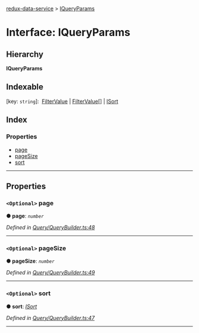 [redux-data-service](../README.md) > [IQueryParams](../interfaces/iqueryparams.md)

# Interface: IQueryParams

## Hierarchy

**IQueryParams**

## Indexable

\[key: `string`\]:&nbsp; [FilterValue](../#filtervalue) &#124; [FilterValue](../#filtervalue)[] &#124; [ISort](isort.md)

## Index

### Properties

* [page](iqueryparams.md#page)
* [pageSize](iqueryparams.md#pagesize)
* [sort](iqueryparams.md#sort)

---

## Properties

<a id="page"></a>

### `<Optional>` page

**● page**: *`number`*

*Defined in [Query/QueryBuilder.ts:48](https://github.com/Rediker-Software/redux-data-service/blob/7fb0306/src/Query/QueryBuilder.ts#L48)*

___
<a id="pagesize"></a>

### `<Optional>` pageSize

**● pageSize**: *`number`*

*Defined in [Query/QueryBuilder.ts:49](https://github.com/Rediker-Software/redux-data-service/blob/7fb0306/src/Query/QueryBuilder.ts#L49)*

___
<a id="sort"></a>

### `<Optional>` sort

**● sort**: *[ISort](isort.md)*

*Defined in [Query/QueryBuilder.ts:47](https://github.com/Rediker-Software/redux-data-service/blob/7fb0306/src/Query/QueryBuilder.ts#L47)*

___

